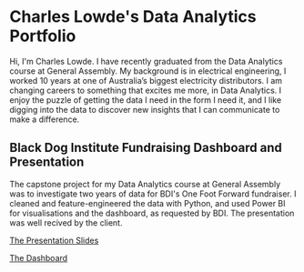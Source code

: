 # Charles Lowde's Data Analytics Portfolio

Hi, I'm Charles Lowde. I have recently graduated from the Data Analytics course at General Assembly. My background is in electrical engineering, I worked 10 years at one of Australia’s biggest electricity distributors. I am changing careers to something that excites me more, in Data Analytics. I enjoy the puzzle of getting the data I need in the form I need it, and I like digging into the data to discover new insights that I can communicate to make a difference.

## Black Dog Institute Fundraising Dashboard and Presentation
The capstone project for my Data Analytics course at General Assembly was to investigate two years of data for BDI's One Foot Forward fundraiser. I cleaned and feature-engineered the data with Python, and used Power BI for visualisations and the dashboard, as requested by BDI. The presentation was well recived by the client.

[The Presentation Slides](https://github.com/charles-lowde/Portfolio/blob/main/Presentation%20BDI.pdf)

[The Dashboard](https://github.com/charles-lowde/Portfolio/blob/main/OFF%20Dashboards%20Charles%20Lowde.pbix)
